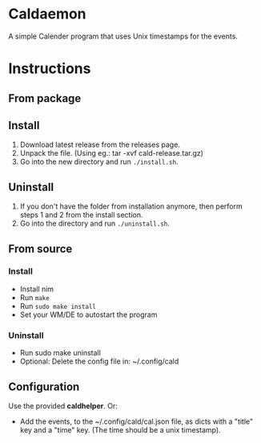 # Caldaemon
A simple Calender program that uses Unix timestamps for the events.

# Instructions

## From package
## Install
1. Download latest release from the releases page.
2. Unpack the file. (Using eg.: tar -xvf cald-release.tar.gz)
3. Go into the new directory and run `./install.sh`.

## Uninstall
1. If you don't have the folder from installation anymore, then perform steps 1 and 2 from the install section.
2. Go into the directory and run `./uninstall.sh`.

## From source
### Install
* Install nim
* Run `make`
* Run `sudo make install`
* Set your WM/DE to autostart the program

### Uninstall
* Run sudo make uninstall
* Optional: Delete the config file in: ~/.config/cald

## Configuration
Use the provided **caldhelper**. Or:
* Add the events, to the ~/.config/cald/cal.json file, as dicts with a "title" key and a "time" key. (The time should be a unix timestamp).

